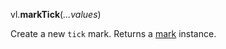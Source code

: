 vl.<b>markTick</b>(<em>...values</em>)

Create a new <code>tick</code> mark.
Returns a [mark](mark) instance.
